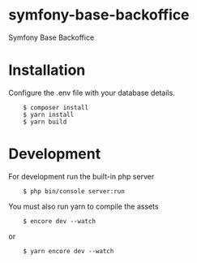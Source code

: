 # symfony-base-backoffice
Symfony Base Backoffice

# Installation
Configure the .env file with your database details.
```shell
    $ composer install
    $ yarn install
    $ yarn build
```

# Development
For development run the built-in php server
```shell
    $ php bin/console server:run
```
You must also run yarn to compile the assets
```shell
    $ encore dev --watch 
```
or 
```shell
    $ yarn encore dev --watch 
```
